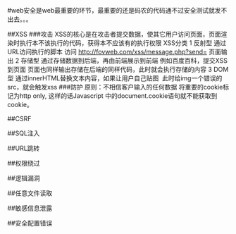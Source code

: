 #web安全是web最重要的环节，最重要的还是码农的代码通不过安全测试就发不出去。。。

##XSS
###攻击
XSS的核心是在攻击者提交数据，使其它用户访问页面，页面渲染时执行本不该执行的代码，获得本不应该有的执行权限
XSS分类
1 反射型
通过URL访问执行的脚本
	访问
	http://fovweb.com/xss/message.php?send=<script>alert(‘xss’)</script>
	页面输出
	<script>alert('xss')</script>
2 存储型
通过存储数据到后端，再由前端展示到前端
	例如百度百科，提交XSS到页面
	<span><script>alert('xss')</script></span>
	页面也同样输出存储在后端的同样代码，此时就会执行存储的内容
3 DOM型
	通过innerHTML替换文本内容，如果让用户自己贴图
	<img src="" onerror="alert('xss')"></img>
	此时给img一个错误的src，就会触发xss
###防护
原则：不相信客户输入的任何数据
将重要的cookie标记为http only, 这样的话Javascript 中的document.cookie语句就不能获取到cookie。

##CSRF

##SQL注入

##URL跳转

##权限绕过

##逻辑漏洞

##任意文件读取

##敏感信息泄露

##安全配置错误

